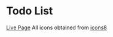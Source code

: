 # Todo List
[Live Page](https://magn3tism.github.io/todo-list/)
All icons obtained from [icons8](https://icons8.com/)
